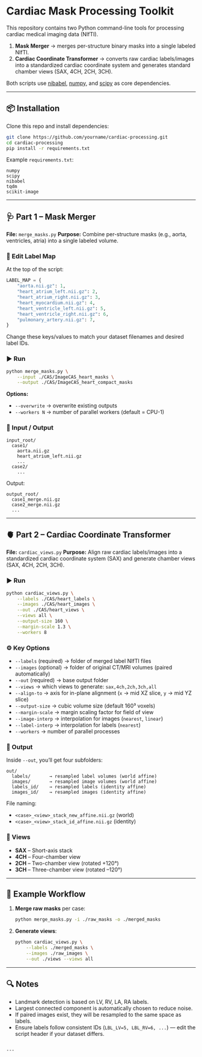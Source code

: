 # Cardiac Mask Processing Toolkit

This repository contains two Python command-line tools for processing cardiac medical imaging data (NIfTI).  

1. **Mask Merger** → merges per-structure binary masks into a single labeled NIfTI.  
2. **Cardiac Coordinate Transformer** → converts raw cardiac labels/images into a standardized cardiac coordinate system and generates standard chamber views (SAX, 4CH, 2CH, 3CH).  

Both scripts use [nibabel](https://nipy.org/nibabel/), [numpy](https://numpy.org/), and [scipy](https://scipy.org/) as core dependencies.

---

## 📦 Installation

Clone this repo and install dependencies:

```bash
git clone https://github.com/yourname/cardiac-processing.git
cd cardiac-processing
pip install -r requirements.txt
```

Example `requirements.txt`:

```
numpy
scipy
nibabel
tqdm
scikit-image
```

---

## 🩺 Part 1 – Mask Merger

**File:** `merge_masks.py`
**Purpose:** Combine per-structure masks (e.g., aorta, ventricles, atria) into a single labeled volume.

### 🔧 Edit Label Map

At the top of the script:

```python
LABEL_MAP = {
    "aorta.nii.gz": 1,
    "heart_atrium_left.nii.gz": 2,
    "heart_atrium_right.nii.gz": 3,
    "heart_myocardium.nii.gz": 4,
    "heart_ventricle_left.nii.gz": 5,
    "heart_ventricle_right.nii.gz": 6,
    "pulmonary_artery.nii.gz": 7,
}
```

Change these keys/values to match your dataset filenames and desired label IDs.

### ▶️ Run

```bash
python merge_masks.py \
    --input ./CAS/ImageCAS_heart_masks \
    --output ./CAS/ImageCAS_heart_compact_masks
```

**Options:**

* `--overwrite` → overwrite existing outputs
* `--workers N` → number of parallel workers (default = CPU-1)

### 📂 Input / Output

```
input_root/
  case1/
    aorta.nii.gz
    heart_atrium_left.nii.gz
    ...
  case2/
    ...
```

Output:

```
output_root/
  case1_merge.nii.gz
  case2_merge.nii.gz
  ...
```

---

## 🫀 Part 2 – Cardiac Coordinate Transformer

**File:** `cardiac_views.py`
**Purpose:** Align raw cardiac labels/images into a standardized cardiac coordinate system (SAX) and generate chamber views (SAX, 4CH, 2CH, 3CH).

### ▶️ Run

```bash
python cardiac_views.py \
    --labels ./CAS/heart_labels \
    --images ./CAS/heart_images \
    --out ./CAS/heart_views \
    --views all \
    --output-size 160 \
    --margin-scale 1.3 \
    --workers 8
```

### ⚙️ Key Options

* `--labels` (required) → folder of merged label NIfTI files
* `--images` (optional) → folder of original CT/MRI volumes (paired automatically)
* `--out` (required) → base output folder
* `--views` → which views to generate: `sax,4ch,2ch,3ch,all`
* `--align-to` → axis for in-plane alignment (`x` → mid XZ slice, `y` → mid YZ slice)
* `--output-size` → cubic volume size (default 160³ voxels)
* `--margin-scale` → margin scaling factor for field of view
* `--image-interp` → interpolation for images (`nearest`, `linear`)
* `--label-interp` → interpolation for labels (`nearest`)
* `--workers` → number of parallel processes

### 📂 Output

Inside `--out`, you’ll get four subfolders:

```
out/
  labels/       → resampled label volumes (world affine)
  images/       → resampled image volumes (world affine)
  labels_id/    → resampled labels (identity affine)
  images_id/    → resampled images (identity affine)
```

File naming:

* `<case>_<view>_stack_new_affine.nii.gz` (world)
* `<case>_<view>_stack_id_affine.nii.gz` (identity)

### 🧭 Views

* **SAX** – Short-axis stack
* **4CH** – Four-chamber view
* **2CH** – Two-chamber view (rotated +120°)
* **3CH** – Three-chamber view (rotated –120°)

---

## 🚀 Example Workflow

1. **Merge raw masks** per case:

   ```bash
   python merge_masks.py -i ./raw_masks -o ./merged_masks
   ```

2. **Generate views**:

   ```bash
   python cardiac_views.py \
       --labels ./merged_masks \
       --images ./raw_images \
       --out ./views --views all
   ```

---

## 🔍 Notes

* Landmark detection is based on LV, RV, LA, RA labels.
* Largest connected component is automatically chosen to reduce noise.
* If paired images exist, they will be resampled to the same space as labels.
* Ensure labels follow consistent IDs (`LBL_LV=5, LBL_RV=6, ...`) — edit the script header if your dataset differs.

```

---
